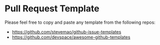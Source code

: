 # Pull Request Template

Please feel free to copy and paste any template from the following repos:

* https://github.com/stevemao/github-issue-templates
* https://github.com/devspace/awesome-github-templates
